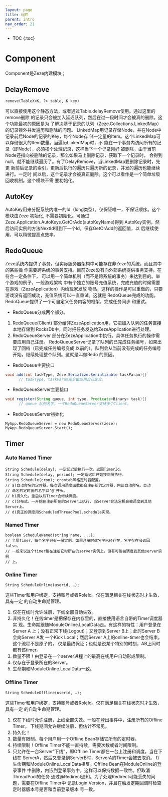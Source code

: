 ```yaml
---
layout: page
title: 组件
parent: intro
nav_order: 21
---
```


* TOC
{:toc}

# Component

Component是Zeze内建模块；

## DelayRemove
```
remove(TableX<K, ?> table, K key)
```
可以直接使用这个静态方法，或者通过Table.delayRemove使用。通过这里的remove删除
的记录只会被加入延迟队列，然后在过一段时间才会被真的删除。这个功能最初的原因是为
了解决基于记录的队列（Zeze.Collections.LinkedMap）的记录锁外并发遍历和删除的问题。
LinkedMap用记录存储Node，并在Node中记录前后Node的记录的Key，每个Node存
储一定量的Item。这个LinkedMap可以存储很大的Item数量。当遍历LinkedMap时，不
能在一个事务内访问所有的记录（即Node），必须挨个处理记录，这样当下一个记录刚好
被删除，由于当前Node还指向被删除的记录，那么如果马上删除记录，获取下一个记录时，
会得到null，就不能继续遍历了。有了DelayRemove，当LinkedMap要删除记录时，先更
新前后记录的索引，更新后执行的遍历只遍历新的记录，并发的遍历也能继续进行。一定时
间以后，这个记录才会被真正删除。这个可以看作是一个简单垃圾回收机制。这个模块不需
要初始化。

## AutoKey
AutoKey用来分配系统内唯一的Id（long类型）。仅保证唯一，不保证顺序。这个模块由Zeze
初始化, 不需要初始化。可通过Zeze.Application.AutoKeys.GetOrAdd(autoKeyName)得到
AutoKey实例，然后访问实例的方法NextId得到下一个Id。保存GetOrAdd的返回值，以
后继续使用，可以稍微提高点效率。

## RedoQueue
Zeze系统内提供了事务。但实际服务器架构中可能存在非Zeze的系统，而且其中的某些操
作需要跨系统的事务支持。目前Zeze没有向外部系统提供事务支持。在符合一定条件下，
可以用一个简单机制（而不是跨系统的事务）来达到目的。举个游戏的例子，一般游戏架构
中有个独立的账号充值系统，完成充值的时候需要在游戏（ZezeApplication）内给玩家发放
物品，这样的操作是可以重做的，只要游戏没有返回成功，充值系统可以一直重试。这就是
RedoQueue完成的功能。RedoQueue提供了一个可自定义任务内容的框架，完成任务同步
和重试。
* RedoQueue分成两个部分。
1.	RedoQueue(Client) 部分给非ZezeApplication用，它把加入队列的任务直接本地存储到
      RocksDb中，同时把任务发送给ZezeApplication进行处理。
2.	RedoQueueServer 部分在ZezeApplication中执行。具体任务执行的操作需要应用自己注册。
      RedoQueueServer记录了队列的已完成任务编号，如果出现了回档（已完成任务编号变成
      以前的），队列会从当前没有完成的任务编号开始，继续处理整个队列。这就是叫做Redo
      的原因。
* RedoQueue主要接口
```java
void add(int taskType, Zeze.Serialize.Serializable taskParam){}
      // taskType, taskParam完全由应用自己定义。
```
* RedoQueueServer主要接口
```java
void register(String queue, int type, Predicate<Binary> task){}
      // queue 队列名字，一个RedoQueueServer支持多个Client。
```

* RedoQueueServer初始化
```
MyApp.RedoQueueServer = new RedoQueueServer(zeze);
MyApp.RedoQueueServer.Start();
```

## Timer
### Auto Named Timer
```
String Schedule(delay); 一定延迟后执行一次。返回TimerId。
String Schedule(delay, period); 一定延迟后开始按间隔执行。
String Schedule(cron); crontab风格定时器配置。
// a)自动命名的定时器。每次调用调度函数都会注册新的定时器，内部自动命名。自动
// 命名的定时器的名字以‘@’开头。
// b)持久化。重启以后Timer会继续调度。
// c)分布式。一开始在注册所在的Server上执行，当Server非法宕机会被调度到其他Server上。
// d)真正的调度用ScheduledThreadPool.schedule实现。
```

### Named Timer
```
boolean ScheduleNamed(string name, ...);
// 全局Timer，每个名字只有一份实例。如果注册时改名字已经存在，名字存在会返回false。
// 一般来说这个timer跑在注册它时所在的server实例上。但有可能被调度到其他server实例
// 上。
```

### Online Timer
```
String ScheduleOnline(userid, …);
```
这些Timer和用户绑定，支持账号或者RoleId。仅在满足相关在线状态时才生效，具有一定
的自动生命期管理。
1. 仅在在线时允许注册，下线全部自动失效。
2. 非持久化！在线timer是把保存在内存里的，直接使用语言自带的Timer调度器实
现。生命期跟随ModuleOnline.LocalData走。有这样的特性：用户登录在Server A
上；没有正常下线(Logout)；又登录到Server B上；此时Server B会向Server A发
一个Kick Local；然后Server A上的online-timer也会结束。这个流程不是原子的，
仅是最终保证；也就是说某个特别的时刻，AB上同时都有该timer。
3. 数量不限！由登录在一个server进程上的最高在线用户自动形成限制。
4. 仅存在于登录所在的Server。
5. 生命期和ModuleOnline.LocalData一致。

### Offline Timer
```
String ScheduleOffline(userid, …);
```
这些Timer和用户绑定，支持账号或者RoleId。仅在满足相关在线状态时才生效，具有一定
的自动生命期管理。
1. 仅在下线时允许注册，上线全部失效。一般在登出事件中，注册所有的Offline Timer。
下线期间允许继续注册，但估计不常见。
2. 持久化！
3. 数量有限制。每个用户用一个Offline Bean存储它所有的定时器。
4. 持续限制！Offline Timer不能一直持续，需要次数或者时间限制。
5. 只允许在一台Server“下线”，即Offline Timer都在一台上注册和调度。当在下线在
ServerA，然后又登录到ServerB时，ServerA的Timer会被去取消。
f)	生命期和ModuleOnline.LocalData相反。Offline Bean在ModuleOnline的登录事件
中删除，内嵌到登录事务中，这样可以保持数据一致性。但取消ThreadPool的任务
通过@Redirect通知。为了处理Redirect可能丢失的问题，需要在Offline Timer中
记录Login.Version，并且在触发定期回调时检查定时器版本号是否和当前登录版本
号一致。
